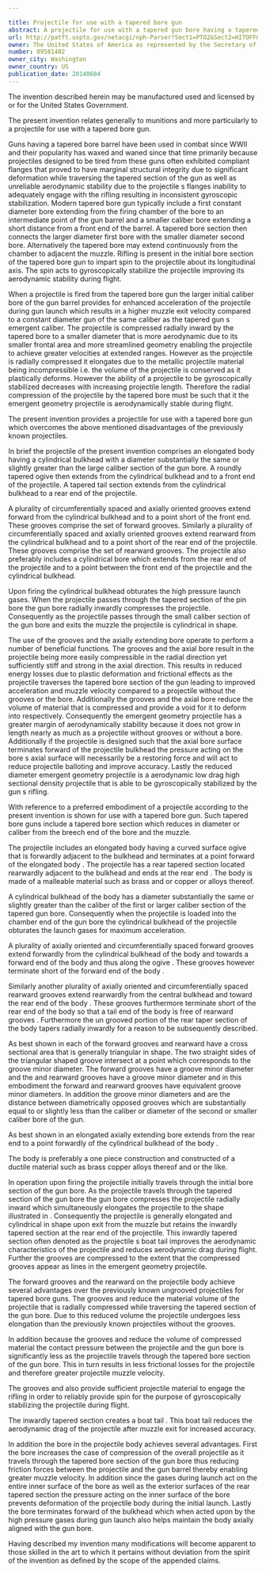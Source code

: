 ```yaml
---

title: Projectile for use with a tapered bore gun
abstract: A projectile for use with a tapered gun bore having a tapered bore section between the breech and the muzzle. The projectile includes an elongated body having a cylindrical bulkhead with a diameter substantially equal to the large caliber section of the gun bore. A tapered ogive extends from the bulkhead to a front end of the projectile while a tapered tail extends from a rear end of the projectile to the cylindrical bulkhead. A plurality of circumferentially spaced forward grooves extend forwardly from the bulkhead and to a point short of the front end while a plurality of circumferentially spaced rearward grooves extend rearwardly from said midsection and to a point short of a rear end of the body.
url: http://patft.uspto.gov/netacgi/nph-Parser?Sect1=PTO2&Sect2=HITOFF&p=1&u=%2Fnetahtml%2FPTO%2Fsearch-adv.htm&r=1&f=G&l=50&d=PALL&S1=09581402&OS=09581402&RS=09581402
owner: The United States of America as represented by the Secretary of the Army
number: 09581402
owner_city: Washington
owner_country: US
publication_date: 20140604
---
```

The invention described herein may be manufactured used and licensed by or for the United States Government.

The present invention relates generally to munitions and more particularly to a projectile for use with a tapered bore gun.

Guns having a tapered bore barrel have been used in combat since WWII and their popularity has waxed and waned since that time primarily because projectiles designed to be tired from these guns often exhibited compliant flanges that proved to have marginal structural integrity due to significant deformation while traversing the tapered section of the gun as well as unreliable aerodynamic stability due to the projectile s flanges inability to adequately engage with the rifling resulting in inconsistent gyroscopic stabilization. Modern tapered bore gun typically include a first constant diameter bore extending from the firing chamber of the bore to an intermediate point of the gun barrel and a smaller caliber bore extending a short distance from a front end of the barrel. A tapered bore section then connects the larger diameter first bore with the smaller diameter second bore. Alternatively the tapered bore may extend continuously from the chamber to adjacent the muzzle. Rifling is present in the initial bore section of the tapered bore gun to impart spin to the projectile about its longitudinal axis. The spin acts to gyroscopically stabilize the projectile improving its aerodynamic stability during flight.

When a projectile is fired from the tapered bore gun the larger initial caliber bore of the gun barrel provides for enhanced acceleration of the projectile during gun launch which results in a higher muzzle exit velocity compared to a constant diameter gun of the same caliber as the tapered gun s emergent caliber. The projectile is compressed radially inward by the tapered bore to a smaller diameter that is more aerodynamic due to its smaller frontal area and more streamlined geometry enabling the projectile to achieve greater velocities at extended ranges. However as the projectile is radially compressed it elongates due to the metallic projectile material being incompressible i.e. the volume of the projectile is conserved as it plastically deforms. However the ability of a projectile to be gyroscopically stabilized decreases with increasing projectile length. Therefore the radial compression of the projectile by the tapered bore must be such that it the emergent geometry projectile is aerodynamically stable during flight.

The present invention provides a projectile for use with a tapered bore gun which overcomes the above mentioned disadvantages of the previously known projectiles.

In brief the projectile of the present invention comprises an elongated body having a cylindrical bulkhead with a diameter substantially the same or slightly greater than the large caliber section of the gun bore. A roundly tapered ogive then extends from the cylindrical bulkhead and to a front end of the projectile. A tapered tail section extends from the cylindrical bulkhead to a rear end of the projectile.

A plurality of circumferentially spaced and axially oriented grooves extend forward from the cylindrical bulkhead and to a point short of the front end. These grooves comprise the set of forward grooves. Similarly a plurality of circumferentially spaced and axially oriented grooves extend rearward from the cylindrical bulkhead and to a point short of the rear end of the projectile. These grooves comprise the set of rearward grooves. The projectile also preferably includes a cylindrical bore which extends from the rear end of the projectile and to a point between the front end of the projectile and the cylindrical bulkhead.

Upon firing the cylindrical bulkhead obturates the high pressure launch gases. When the projectile passes through the tapered section of the pin bore the gun bore radially inwardly compresses the projectile. Consequently as the projectile passes through the small caliber section of the gun bore and exits the muzzle the projectile is cylindrical in shape.

The use of the grooves and the axially extending bore operate to perform a number of beneficial functions. The grooves and the axial bore result in the projectile being more easily compressible in the radial direction yet sufficiently stiff and strong in the axial direction. This results in reduced energy losses due to plastic deformation and frictional effects as the projectile traverses the tapered bore section of the gun leading to improved acceleration and muzzle velocity compared to a projectile without the grooves or the bore. Additionally the grooves and the axial bore reduce the volume of material that is compressed and provide a void for it to deform into respectively. Consequently the emergent geometry projectile has a greater margin of aerodynamically stability because it does not grow in length nearly as much as a projectile without grooves or without a bore. Additionally if the projectile is designed such that the axial bore surface terminates forward of the projectile bulkhead the pressure acting on the bore s axial surface will necessarily be a restoring force and will act to reduce projectile balloting and improve accuracy. Lastly the reduced diameter emergent geometry projectile is a aerodynamic low drag high sectional density projectile that is able to be gyroscopically stabilized by the gun s rifling.

With reference to a preferred embodiment of a projectile according to the present invention is shown for use with a tapered bore gun. Such tapered bore guns include a tapered bore section which reduces in diameter or caliber from the breech end of the bore and the muzzle.

The projectile includes an elongated body having a curved surface ogive that is forwardly adjacent to the bulkhead and terminates at a point forward of the elongated body . The projectile has a rear tapered section located rearwardly adjacent to the bulkhead and ends at the rear end . The body is made of a malleable material such as brass and or copper or alloys thereof.

A cylindrical bulkhead of the body has a diameter substantially the same or slightly greater than the caliber of the first or larger caliber section of the tapered gun bore. Consequently when the projectile is loaded into the chamber end of the gun bore the cylindrical bulkhead of the projectile obturates the launch gases for maximum acceleration.

A plurality of axially oriented and circumferentially spaced forward grooves extend forwardly from the cylindrical bulkhead of the body and towards a forward end of the body and thus along the ogive . These grooves however terminate short of the forward end of the body .

Similarly another plurality of axially oriented and circumferentially spaced rearward grooves extend rearwardly from the central bulkhead and toward the rear end of the body . These grooves furthermore terminate short of the rear end of the body so that a tail end of the body is free of rearward grooves . Furthermore the un grooved portion of the rear taper section of the body tapers radially inwardly for a reason to be subsequently described.

As best shown in each of the forward grooves and rearward have a cross sectional area that is generally triangular in shape. The two straight sides of the triangular shaped groove intersect at a point which corresponds to the groove minor diameter. The forward grooves have a groove minor diameter and the and rearward grooves have a groove minor diameter and in this embodiment the forward and rearward grooves have equivalent groove minor diameters. In addition the groove minor diameters and are the distance between diametrically opposed grooves which are substantially equal to or slightly less than the caliber or diameter of the second or smaller caliber bore of the gun.

As best shown in an elongated axially extending bore extends from the rear end to a point forwardly of the cylindrical bulkhead of the body .

The body is preferably a one piece construction and constructed of a ductile material such as brass copper alloys thereof and or the like.

In operation upon firing the projectile initially travels through the initial bore section of the gun bore. As the projectile travels through the tapered section of the gun bore the gun bore compresses the projectile radially inward which simultaneously elongates the projectile to the shape illustrated in . Consequently the projectile is generally elongated and cylindrical in shape upon exit from the muzzle but retains the inwardly tapered section at the rear end of the projectile. This inwardly tapered section often denoted as the projectile s boat tail improves the aerodynamic characteristics of the projectile and reduces aerodynamic drag during flight. Further the grooves are compressed to the extent that the compressed grooves appear as lines in the emergent geometry projectile.

The forward grooves and the rearward on the projectile body achieve several advantages over the previously known ungrooved projectiles for tapered bore guns. The grooves and reduce the material volume of the projectile that is radially compressed while traversing the tapered section of the gun bore. Due to this reduced volume the projectile undergoes less elongation than the previously known projectiles without the grooves.

In addition because the grooves and reduce the volume of compressed material the contact pressure between the projectile and the gun bore is significantly less as the projectile travels through the tapered bore section of the gun bore. This in turn results in less frictional losses for the projectile and therefore greater projectile muzzle velocity.

The grooves and also provide sufficient projectile material to engage the rifling in order to reliably provide spin for the purpose of gyroscopically stabilizing the projectile during flight.

The inwardly tapered section creates a boat tail . This boat tail reduces the aerodynamic drag of the projectile after muzzle exit for increased accuracy.

In addition the bore in the projectile body achieves several advantages. First the bore increases the case of compression of the overall projectile as it travels through the tapered bore section of the gun bore thus reducing friction forces between the projectile and the gun barrel thereby enabling greater muzzle velocity. In addition since the gases during launch act on the entire inner surface of the bore as well as the exterior surfaces of the rear tapered section the pressure acting on the inner surface of the bore prevents deformation of the projectile body during the initial launch. Lastly the bore terminates forward of the bulkhead which when acted upon by the high pressure gases during gun launch also helps maintain the body axially aligned with the gun bore.

Having described my invention many modifications will become apparent to those skilled in the art to which it pertains without deviation from the spirit of the invention as defined by the scope of the appended claims.


